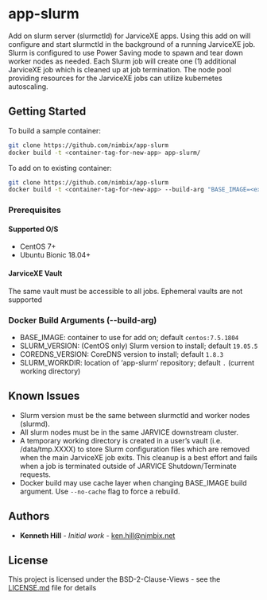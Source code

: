# app-slurm

Add on slurm server (slurmctld) for JarviceXE apps. Using this add on will configure and start slurmctld in the background of a running JarviceXE job. Slurm is configured to use Power Saving mode to spawn and tear down worker nodes as needed. Each Slurm job will create one (1) additional JarviceXE job which is cleaned up at job termination. The node pool providing resources for the JarviceXE jobs can utilize kubernetes autoscaling.

## Getting Started

To build a sample container:

```bash
git clone https://github.com/nimbix/app-slurm
docker build -t <container-tag-for-new-app> app-slurm/
```

To add on to existing container:

```bash
git clone https://github.com/nimbix/app-slurm
docker build -t <container-tag-for-new-app> --build-arg "BASE_IMAGE=<existing-container>" app-slurm/
```

### Prerequisites

#### Supported O/S

* CentOS 7+
* Ubuntu Bionic 18.04+

#### JarviceXE Vault

The same vault must be accessible to all jobs. Ephemeral vaults are not supported

### Docker Build Arguments (--build-arg)

* BASE_IMAGE: container to use for add on; default `centos:7.5.1804`
* SLURM_VERSION: (CentOS only) Slurm version to install; default `19.05.5`
* COREDNS_VERSION: CoreDNS version to install; default `1.8.3`
* SLURM_WORKDIR: location of ‘app-slurm’ repository; default `.` (current working directory)

## Known Issues

* Slurm version must be the same between slurmctld and worker nodes (slurmd).
* All slurm nodes must be in the same JARVICE downstream cluster.
* A temporary working directory is created in a user’s vault (i.e. /data/tmp.XXXX) to store Slurm configuration files which are removed when the main JarviceXE job exits. This cleanup is a best effort and fails when a job is terminated outside of JARVICE Shutdown/Terminate requests.
* Docker build may use cache layer when changing BASE_IMAGE build argument. Use `--no-cache` flag to force a rebuild.

## Authors

* **Kenneth Hill** - *Initial work* - ken.hill@nimbix.net

## License

This project is licensed under the BSD-2-Clause-Views - see the [LICENSE.md](LICENSE.md) file for details

